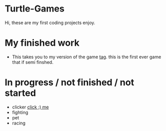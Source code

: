 # Turtle-Games
Hi, these are my first coding projects 
enjoy.

# **My finished work**

* This takes you to my version of the game [tag](https://that-one-coder-0.github.io/Turtle-games/tag.html). this is the first ever game that if semi finshed.
#


# In progress / not finished / not started
 * clicker [click ;) me](https://that-one-coder-0.github.io/Turtle-games/clicker.html)
 * fighting [](https://that-one-coder-0.github.io/Turtle-games/fighting.html)
 * pet
 * racing
